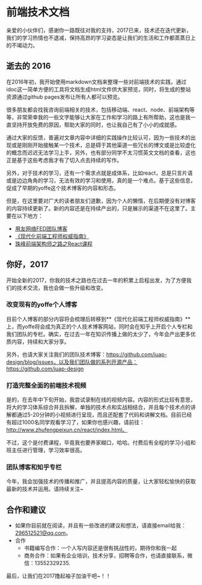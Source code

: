 # 前端技术文档

亲爱的小伙伴们，感谢你一路既往对我的支持，2017已来，技术还在迭代更新，我们的学习热情也不退减，保持高昂的学习姿态是让我们的生活和工作都蒸蒸日上的不竭动力。

## 逝去的 2016

在2016年初，我开始使用markdown文档来整理一些对前端技术的实践，通过idoc这一简单方便的工具将文档生成html文件供大家预览，同时，将生成的整站资源通过github pages发布让所有人都可以预览。

很多朋友都会找我咨询前端相关的技术，包括移动端、react、node、前端架构等等，非常荣幸我的一些文字能够让大家在工作和学习的路上有所帮助，这也是我一直坚持开放免费的原因，帮助大家的同时，也让我自己有了小小的成就感。

通过大家的反馈，普遍对文章内容中详细的实践操作比较认可，因为一些技术的出现或是刚刚开始接触某一个技术，总是碍于其他渠道一些冗长的博文或是比较虚化的概念而迟迟无法学习上手，另外，也有部分同学不太习惯英文文档的查看，这也正是基于这些考虑我才有了切入点去持续的写作。

另外，对于技术的学习，还有一个需求点就是成体系，比如react，总是只言片语或是边边角角的学习，无法有效的学习和使用，真的是一个难点。基于这些信息，促成了早期的yoffe这个技术博客的内容和形态。

但是，在这里要对广大的读者朋友们道歉，因为个人的懒惰，在后期便没有对博客的内容持续更新了。新的内容还是在持续产出的，只是展示的渠道不在这里了。主要在以下地方：

- [用友网络FED团队博客](https://github.com/iuap-design/blog/issues)
- [《现代化前端工程师权威指南》](https://guoyongfeng.github.io/book/)
- [珠峰前端架构师之路之React课程](http://www.zhufengpeixun.cn/react/index.html)

## 你好，2017

开始全新的2017，你我的技术之路也在过去一年的积累上启程出发，为了方便我们的技术交流，我也会做一些升级和改变。

### 改变现有的yoffe个人博客

目前个人博客的部分内容将会梳理后转移到**《现代化前端工程师权威指南》**上，而yoffe将会成为真正的个人技术博客网站，同时会在知乎上开启个人专栏和我们团队的专栏。确实，在过去一年在知识传播上做的太少了，今年会产出更多优质内容，持续和大家分享。

另外，也请大家关注我们的团队技术博客：https://github.com/iuap-design/blog/issues，以及我们团队做的系列开源产品：https://github.com/iuap-design

### 打造完整全面的前端技术视频

是的，在去年中下旬开始，我尝试录制在线的视频内容。内容的形式比较有意思，将大的学习体系综合并且拆解，单独的技术点和实战相结合，并且每个技术点的讲解都通过5-20分钟的小视频进行呈现，而且还配套了代码和讲解文档。目前已经有超过1000名同学观看学习了，如果你也感兴趣，请前往：http://www.zhufengpeixun.cn/react/index.html。

不过，这个是付费课程，毕竟我也要养家糊口，哈哈。付费后有全程的学习小组和班主任进行管理，学习效率很高。

### 团队博客和知乎专栏

今年，我会加强技术的传播和推广，并且提高内容的质量，让大家轻松愉快的获取最新的技术并运用。请持续关注~

## 合作和建议

- 如果你目前就在阅读，并且有一些改进的建议和想法，请直接email给我：296512521@qq.com。
- 合作
  - 书籍编写合作：一个人写内容还是很有挑战性的，期待你和我一起
  - 商务合作：如果有企业培训，技术分享，招聘等合作，也请直接联系，微信：13552329235.

最后，让我们在2017撸起袖子加油干吧~！！
